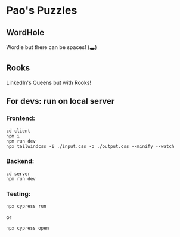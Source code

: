 # Pao's Puzzles

## WordHole
Wordle but there can be spaces! (🕳️)

## Rooks
LinkedIn's Queens but with Rooks!


## For devs: run on local server

### Frontend:
```
cd client
npm i
npm run dev
npx tailwindcss -i ./input.css -o ./output.css --minify --watch
```
### Backend:
```
cd server
npm run dev
```

### Testing:
```
npx cypress run
```
or
```
npx cypress open
```